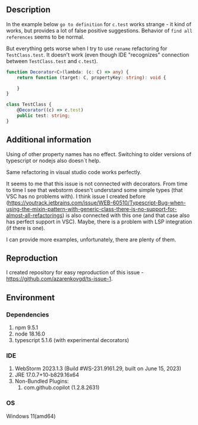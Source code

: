 ## Description

In the example below `go to definition` for `c.test` works strange - it kind of works, but provides a lot of false positive suggestions. Behavior of `find all references` seems to be normal.

But everything gets worse when I try to use `rename` refactoring for `TestClass.test`. It doesn't work (even though IDE "recognizes" connection between `TestClass.test` and `c.test`).

```typescript
function Decorator<C>(lambda: (c: C) => any) {
    return function (target: C, propertyKey: string): void {

    }
}

class TestClass {
    @Decorator((c) => c.test)
    public test: string;
}
```

## Additional information

Using of other property names has no effect. Switching to older versions of typescript or nodejs also doesn\`t help.

Same refactoring in visual studio code works perfectly.

It seems to me that this issue is not connected with decorators. From time to time I see that webstorm doesn't understand some simple types (that VSC has no problems with). I think issue I created before (<https://youtrack.jetbrains.com/issue/WEB-60510/Typescript-Bug-when-using-the-mixin-pattern-with-generic-class-there-is-no-support-for-almost-all-refactorings>) is also connected with this one (and that case also has perfect support in VSC).
Maybe, there is a problem with LSP integration (if there is one).

I can provide more examples, unfortunately, there are plenty of them. 

## Reproduction

I created repository for easy reproduction of this issue - <https://github.com/azarenkovgd/ts-issue-1>.

## Environment

### Dependencies

1. npm 9.5.1
2. node 18.16.0
3. typescript 5.1.6 (with experimental decorators)

### IDE

1. WebStorm 2023.1.3 (Build #WS-231.9161.29, built on June 15, 2023)
2. JRE 17.0.7+10-b829.16x64
3. Non-Bundled Plugins:
   1. com.github.copilot (1.2.8.2631)

### OS

Windows 11(amd64)
